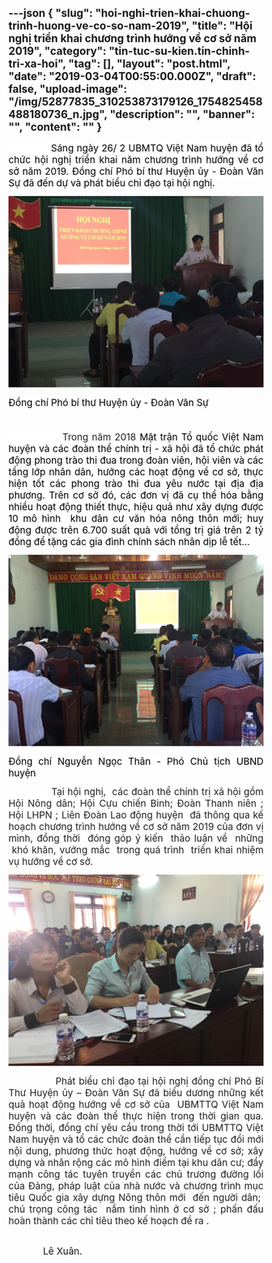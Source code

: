 ---json
{
    "slug": "hoi-nghi-trien-khai-chuong-trinh-huong-ve-co-so-nam-2019",
    "title": "Hội nghị triển khai chương trình hướng về cơ sở năm 2019",
    "category": "tin-tuc-su-kien.tin-chinh-tri-xa-hoi",
    "tag": [],
    "layout": "post.html",
    "date": "2019-03-04T00:55:00.000Z",
    "draft": false,
    "upload-image": "/img/52877835_310253873179126_1754825458488180736_n.jpg",
    "description": "",
    "banner": "",
    "__content__": ""
}
---
<p style="text-align:justify"><span style="font-size:14.0pt"><span style="background-color:white"><span style="color:black">&nbsp; &nbsp; &nbsp; &nbsp; &nbsp; &nbsp; &nbsp; S&aacute;ng ng&agrave;y 26/ 2 UBMTQ Việt Nam huyện đ&atilde; tổ chức hội nghị triển khai năm chương tr&igrave;nh hướng về cơ sở năm 2019. Đồng ch&iacute; Ph&oacute; b&iacute; thư Huyện ủy - Đo&agrave;n Văn Sự đ&atilde; đến dự v&agrave; ph&aacute;t biểu chỉ đạo tại hội nghị.</span></span></span></p>

<p style="text-align:justify"><span style="font-size:14.0pt"><span style="background-color:white"><span style="color:black"><img alt="" src="/img/52935447_367952760705672_4986203004815278080_n.jpg" /></span></span></span></p>

<p style="text-align:justify"><span style="font-size:14.0pt"><span style="background-color:white"><span style="color:black">Đồng ch&iacute; Ph&oacute; b&iacute; thư Huyện ủy - Đo&agrave;n Văn Sự</span></span></span></p>

<p style="text-align:justify">&nbsp;</p>

<p style="text-align:justify"><span style="font-size:14.0pt"><span style="background-color:white"><span style="color:#222222">&nbsp; &nbsp; &nbsp; &nbsp; &nbsp; &nbsp; &nbsp; &nbsp;Trong năm 2018 </span></span></span><span style="font-size:14.0pt"><span style="background-color:white"><span style="color:black">Mặt trận Tổ quốc Việt Nam huyện v&agrave; c&aacute;c đo&agrave;n thể ch&iacute;nh trị - x&atilde; hội đ&atilde; tổ chức ph&aacute;t động phong tr&agrave;o thi đua trong đo&agrave;n vi&ecirc;n, hội vi&ecirc;n v&agrave; c&aacute;c tầng lớp nh&acirc;n d&acirc;n, hướng c&aacute;c hoạt động về cơ sở, thực hiện tốt c&aacute;c phong tr&agrave;o thi đua y&ecirc;u nước tại địa địa phương. Tr&ecirc;n cơ sở đ&oacute;, c&aacute;c đơn vị đ&atilde; cụ thể h&oacute;a bằng nhiều hoạt động thiết thực, hiệu quả như x&acirc;y dựng được 10 m&ocirc; h&igrave;nh&nbsp; khu d&acirc;n cư văn h&oacute;a n&ocirc;ng th&ocirc;n mới; huy động được tr&ecirc;n 6.700 suất qu&agrave; với tổng trị gi&aacute; tr&ecirc;n 2 tỷ đồng để tặng c&aacute;c gia đ&igrave;nh ch&iacute;nh s&aacute;ch nh&acirc;n dịp lễ tết&hellip;</span></span></span></p>

<p style="text-align:justify"><span style="font-size:14.0pt"><span style="background-color:white"><span style="color:black"><img alt="" src="/img/52766764_428828634528534_694256883300564992_n (1).jpg" /></span></span></span></p>

<p style="text-align:justify"><span style="font-size:14.0pt"><span style="background-color:white"><span style="color:black">Đồng ch&iacute; Nguyễn Ngọc Th&acirc;n&nbsp;- Ph&oacute; Chủ tịch UBND huyện</span></span></span></p>

<p style="text-align:justify"><span style="font-size:14.0pt"><span style="background-color:white"><span style="color:#222222">&nbsp; &nbsp; &nbsp; &nbsp; &nbsp; &nbsp; &nbsp; Tại hội nghị, &nbsp;c&aacute;c đo&agrave;n thể ch&iacute;nh trị x&atilde; hội gồm Hội N&ocirc;ng d&acirc;n; Hội Cựu chiến Binh; Đo&agrave;n Thanh ni&ecirc;n ; Hội LHPN ; Li&ecirc;n Đo&agrave;n Lao động huyện &nbsp;đ&atilde; th&ocirc;ng qua kế hoạch chương tr&igrave;nh hướng về cơ sở năm 2019 của đơn vị m&igrave;nh, đồng thời &nbsp;đ&oacute;ng g&oacute;p &yacute; kiến &nbsp;thảo luận về &nbsp;những &nbsp;kh&oacute; khăn, vướng mắc &nbsp;trong qu&aacute; tr&igrave;nh &nbsp;triển khai nhiệm vụ hướng về cơ sở.</span></span></span></p>

<p style="text-align:justify"><span style="font-size:14.0pt"><span style="background-color:white"><span style="color:#222222"><img alt="" src="/img/52877835_310253873179126_1754825458488180736_n.jpg" /></span></span></span></p>

<p style="text-align:justify"><span style="font-size:14.0pt"><span style="color:#222222">&nbsp; &nbsp; &nbsp; &nbsp; &nbsp; &nbsp; &nbsp; Ph&aacute;t biểu chỉ đạo tại hội nghị đồng ch&iacute; Ph&oacute; B&iacute; Thư Huyện ủy &ndash; Đo&agrave;n Văn Sự đ&atilde; biểu dương những kết quả hoạt động hướng về cơ sở của&nbsp; UBMTTQ Việt Nam huyện v&agrave; c&aacute;c đo&agrave;n thể thực hiện trong thời gian qua. Đồng thời, đồng ch&iacute; y&ecirc;u cầu trong thời tới UBMTTQ Việt Nam huyện v&agrave; tổ c&aacute;c chức đo&agrave;n thể cần tiếp tục đổi mới nội dung, phương thức hoạt động, hướng về cơ sở; x&acirc;y dựng v&agrave; nh&acirc;n rộng c&aacute;c m&ocirc; h&igrave;nh điểm tại khu d&acirc;n cư; đẩy mạnh c&ocirc;ng t&aacute;c tuy&ecirc;n truyền c&aacute;c chủ trương đường lối của Đảng, ph&aacute;p luật của nh&agrave; nước v&agrave; chương tr&igrave;nh mục ti&ecirc;u Quốc gia x&acirc;y dựng N&ocirc;ng th&ocirc;n mới&nbsp; đến người d&acirc;n;&nbsp; ch&uacute; trọng c&ocirc;ng t&aacute;c &nbsp;nắm t&igrave;nh h&igrave;nh ở cơ sở ; phấn đấu ho&agrave;n th&agrave;nh c&aacute;c chỉ ti&ecirc;u theo kế hoạch đề ra .</span></span></p>

<p style="text-align:justify"><span style="font-size:14.0pt">&nbsp; &nbsp; &nbsp; &nbsp; &nbsp; &nbsp; &nbsp; &nbsp; &nbsp; &nbsp; &nbsp; &nbsp; &nbsp; &nbsp; &nbsp; &nbsp; &nbsp; &nbsp; &nbsp; &nbsp; &nbsp; &nbsp; &nbsp; &nbsp; &nbsp; &nbsp; &nbsp; &nbsp; &nbsp; &nbsp; &nbsp; &nbsp; &nbsp; &nbsp; &nbsp; &nbsp; &nbsp; &nbsp; &nbsp; &nbsp; &nbsp; &nbsp; &nbsp; &nbsp; &nbsp; &nbsp; &nbsp; &nbsp; &nbsp; &nbsp; &nbsp; &nbsp; &nbsp; &nbsp; &nbsp;L&ecirc; Xu&acirc;n.</span></p>

